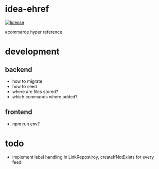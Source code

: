 # idea-ehref
[![license](https://img.shields.io/badge/License-MIT-blue.svg)]()

ecommerce hyper reference

# development
## backend
- how to migrate
- how to seed
- where are files stored?
- which commands where added?
## frontend
- npm run env?

# todo
- implement label handling in LinkRepostiroy, createIfNotExists for every feed